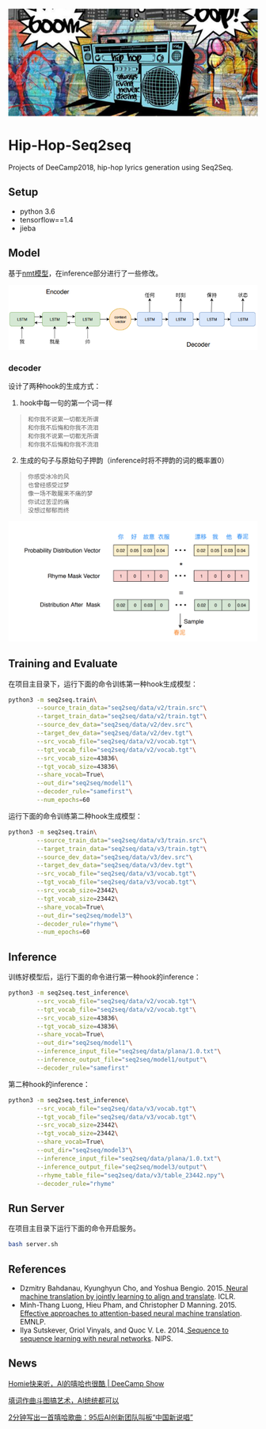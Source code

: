 ![](img/hip-hop.jpg)

# Hip-Hop-Seq2seq

Projects of DeeCamp2018, hip-hop lyrics generation using Seq2Seq.


## Setup

* python 3.6
* tensorflow==1.4
* jieba

## Model

基于[nmt模型](https://github.com/tensorflow/nmt)，在inference部分进行了一些修改。

![](img/hip-hop-seq2seq.png)



### decoder

设计了两种hook的生成方式：

1. hook中每一句的第一个词一样

> ```
> 和你我不说累一切都无所谓
> 和你我不后悔和你我不流泪
> 和你我不说累一切都无所谓
> 和你我不后悔和你我不流泪
> ```

2. 生成的句子与原始句子押韵（inference时将不押韵的词的概率置0）

> ```
> 你感受冰冷的风
> 也曾经感受过梦
> 像一场不敢醒来不痛的梦
> 你试过苦涩的痛
> 没想过郁郁而终
> ```

![](img/rhyme.jpg)

## Training and Evaluate

在项目主目录下，运行下面的命令训练第一种hook生成模型：

```bash
python3 -m seq2seq.train\
        --source_train_data="seq2seq/data/v2/train.src"\
        --target_train_data="seq2seq/data/v2/train.tgt"\
        --source_dev_data="seq2seq/data/v2/dev.src"\
        --target_dev_data="seq2seq/data/v2/dev.tgt"\
        --src_vocab_file="seq2seq/data/v2/vocab.tgt"\
        --tgt_vocab_file="seq2seq/data/v2/vocab.tgt"\
        --src_vocab_size=43836\
        --tgt_vocab_size=43836\
        --share_vocab=True\
        --out_dir="seq2seq/model1"\
        --decoder_rule="samefirst"\
        --num_epochs=60
```

运行下面的命令训练第二种hook生成模型：

```bash
python3 -m seq2seq.train\
        --source_train_data="seq2seq/data/v3/train.src"\
        --target_train_data="seq2seq/data/v3/train.tgt"\
        --source_dev_data="seq2seq/data/v3/dev.src"\
        --target_dev_data="seq2seq/data/v3/dev.tgt"\
        --src_vocab_file="seq2seq/data/v3/vocab.tgt"\
        --tgt_vocab_file="seq2seq/data/v3/vocab.tgt"\
        --src_vocab_size=23442\
        --tgt_vocab_size=23442\
        --share_vocab=True\
        --out_dir="seq2seq/model3"\
        --decoder_rule="rhyme"\
        --num_epochs=60
```

## Inference

训练好模型后，运行下面的命令进行第一种hook的inference：

```bash
python3 -m seq2seq.test_inference\
        --src_vocab_file="seq2seq/data/v2/vocab.tgt"\
        --tgt_vocab_file="seq2seq/data/v2/vocab.tgt"\
        --src_vocab_size=43836\
        --tgt_vocab_size=43836\
        --share_vocab=True\
        --out_dir="seq2seq/model1"\
        --inference_input_file="seq2seq/data/plana/1.0.txt"\
        --inference_output_file="seq2seq/model1/output"\
        --decoder_rule="samefirst"
```

第二种hook的inference：

```bash
python3 -m seq2seq.test_inference\
        --src_vocab_file="seq2seq/data/v3/vocab.tgt"\
        --tgt_vocab_file="seq2seq/data/v3/vocab.tgt"\
        --src_vocab_size=23442\
        --tgt_vocab_size=23442\
        --share_vocab=True\
        --out_dir="seq2seq/model3"\
        --inference_input_file="seq2seq/data/plana/1.0.txt"\
        --inference_output_file="seq2seq/model3/output"\
        --rhyme_table_file="seq2seq/data/v3/table_23442.npy"\
        --decoder_rule="rhyme"
```

## Run Server

在项目主目录下运行下面的命令开启服务。
```bash
bash server.sh
```

## References

-  Dzmitry Bahdanau, Kyunghyun Cho, and Yoshua
   Bengio. 2015.[ Neural machine translation by jointly learning to align and translate](https://arxiv.org/pdf/1409.0473.pdf). ICLR.
-  Minh-Thang Luong, Hieu Pham, and Christopher D
   Manning. 2015.[ Effective approaches to attention-based neural machine translation](https://arxiv.org/pdf/1508.04025.pdf). EMNLP.
-  Ilya Sutskever, Oriol Vinyals, and Quoc
   V. Le. 2014.[ Sequence to sequence learning with neural networks](https://papers.nips.cc/paper/5346-sequence-to-sequence-learning-with-neural-networks.pdf). NIPS.


##  News

[Homie快来听，AI的嘻哈也很酷 | DeeCamp Show](https://mp.weixin.qq.com/s/AmPVQRoNNKxyN98JXmJ8zA)

[填词作曲斗图搞艺术，AI统统都可以](https://mp.weixin.qq.com/s/tWJSQlB3f7sLtZhzhXVoMA)

[2分钟写出一首嘻哈歌曲：95后AI创新团队叫板“中国新说唱”](https://m.mp.oeeee.com/a/BAAFRD00002018082498426.html?&layer=2&share=chat&isndappinstalled=0&ndsign=fynIrURHAqytWQpdnHXOhvmMb4+dNXbHfAPMojUNgOIPI2VW2OW1w/MFRfIXNmGMk9jhqq3jWdvdX96DRTkZZ0VOeJ7QbGVX36X362MaVlKvFDViH1sfteRiN67VhX7F39H6/KlPd8jEmuhmdYaJ72NlMjQzYTAwY2M3ZWEyZjVjYWJkNTk0MzA4NTMyOWEzYU0m+hfgGYZho4YTUdzk3Q==827c9c8481416215ca20b9a12205f0af&wxuid=ogVRcdFchB7Q13PYm58c3stf9aIY&wxsalt=f0e39f&wxOauth=1)



